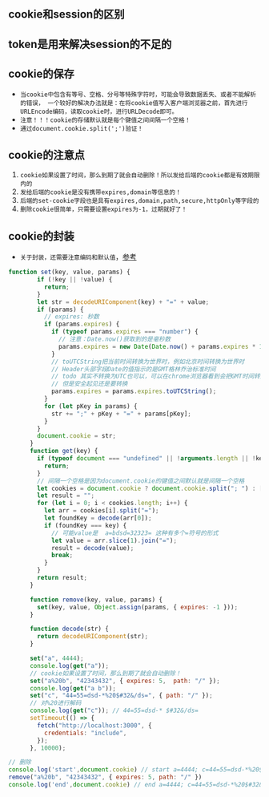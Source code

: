 ## cookie和session的区别
## token是用来解决session的不足的

## cookie的保存
* `当cookie中包含有等号、空格、分号等特殊字符时，可能会导致数据丢失、或者不能解析的错误，
  一个较好的解决办法就是：在将cookie值写入客户端浏览器之前，首先进行URLEncode编码，读取cookie时，进行URLDecode即可。`
* `注意！！！cookie的存储默认就是每个键值之间间隔一个空格！`
* `通过document.cookie.split(';')验证！`

## cookie的注意点
1. `cookie如果设置了时间，那么到期了就会自动删除！所以发给后端的cookie都是有效期限内的`
2. `发给后端的cookie是没有携带expires,domain等信息的！`
3. `后端的set-cookie字段也是具有expires,domain,path,secure,httpOnly等字段的`
4. `删除cookie很简单，只需要设置expires为-1，过期就好了！`

## cookie的封装
* `关于封装，还需要注意编码和默认值`，[参考]("https://github.com/js-cookie/js-cookie")
```js
function set(key, value, params) {
        if (!key || !value) {
          return;
        }
        let str = decodeURIComponent(key) + "=" + value;
        if (params) {
          // expires: 秒数
          if (params.expires) {
            if (typeof params.expires === "number") {
              // 注意：Date.now()获取到的是毫秒数
              params.expires = new Date(Date.now() + params.expires * 1000);
            }
            // toUTCString把当前时间转换为世界时，例如北京时间转换为世界时
            // Header头部字段Date的值指示的是GMT格林乔治标准时间
            // todo 其实不转换为UTC也可以，可以在chrome浏览器看到会把GMT时间转换为标准世界时再存储！
            // 但是安全起见还是要转换
            params.expires = params.expires.toUTCString();
          }
          for (let pKey in params) {
            str += ";" + pKey + "=" + params[pKey];
          }
        }
        document.cookie = str;
      }
      function get(key) {
        if (typeof document === "undefined" || !arguments.length || !key) {
          return;
        }
        // 间隔一个空格是因为document.cookie的键值之间默认就是间隔一个空格
        let cookies = document.cookie ? document.cookie.split("; ") : [];
        let result = "";
        for (let i = 0; i < cookies.length; i++) {
          let arr = cookies[i].split("=");
          let foundKey = decode(arr[0]);
          if (foundKey === key) {
            // 可能value是  a=bdsd=32323= 这种有多个=符号的形式
            let value = arr.slice(1).join("=");
            result = decode(value);
            break;
          }
        }
        return result;
      }

      function remove(key, value, params) {
        set(key, value, Object.assign(params, { expires: -1 }));
      }

      function decode(str) {
        return decodeURIComponent(str);
      }

      set("a", 4444);
      console.log(get("a"));
      // cookie如果设置了时间，那么到期了就会自动删除！
      set("a%20b", "42343432", { expires: 5,  path: "/" });
      console.log(get("a b"));
      set("c", "44=55=dsd-*%20$#32&/ds=", { path: "/" });
      // 对%20进行解码
      console.log(get("c")); // 44=55=dsd-* $#32&/ds=
      setTimeout(() => {
        fetch("http://localhost:3000", {
          credentials: "include",
        });
      }, 10000);

// 删除
console.log('start',document.cookie) // start a=4444; c=44=55=dsd-*%20$#32&/ds=; a b=42343432
remove("a%20b", "42343432", { expires: 5, path: "/" })
console.log('end',document.cookie) // end a=4444; c=44=55=dsd-*%20$#32&/ds=
```
